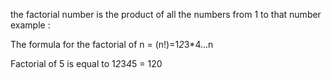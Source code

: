 the factorial number is the product of all the numbers from 1 to that number example :

The formula for the factorial of n =
(n!)=1*2*3\*4...n

Factorial of 5 is equal to 1*2*3*4*5 = 120
